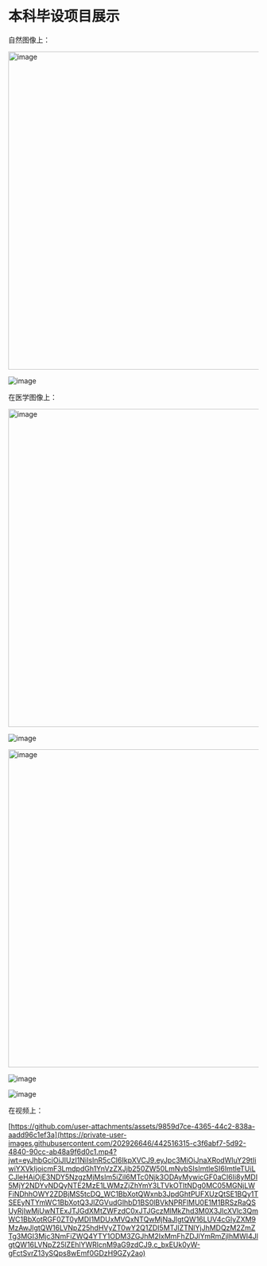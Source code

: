 # 本科毕设项目展示
自然图像上：

<img width="640" alt="image" src="https://github.com/user-attachments/assets/8c0f50a9-45ee-4eda-a092-07beb21742ed" />

![image](https://github.com/user-attachments/assets/6b0d30ac-b561-487f-8d9e-5a01a83a5fae)

在医学图像上：

<img width="640" alt="image" src="https://github.com/user-attachments/assets/d884d4f4-1ac5-42e7-b6b1-8b149da6a88f" />

![image](https://github.com/user-attachments/assets/22ec3e01-5042-4013-a349-87bd32eced20)

<img width="640" alt="image" src="https://github.com/user-attachments/assets/2274ff43-31d2-4680-ac58-88d882ef6c3c" />

![image](https://github.com/user-attachments/assets/23c57884-df48-403c-b30b-06364b8c1857)

![image](https://github.com/user-attachments/assets/758be735-8427-42ed-bf5b-2c60747e95ed)

在视频上：

[https://github.com/user-attachments/assets/9859d7ce-4365-44c2-838a-aadd96c1ef3a](https://private-user-images.githubusercontent.com/202926646/442516315-c3f6abf7-5d92-4840-90cc-ab48a9f6d0c1.mp4?jwt=eyJhbGciOiJIUzI1NiIsInR5cCI6IkpXVCJ9.eyJpc3MiOiJnaXRodWIuY29tIiwiYXVkIjoicmF3LmdpdGh1YnVzZXJjb250ZW50LmNvbSIsImtleSI6ImtleTUiLCJleHAiOjE3NDY5NzgzMjMsIm5iZiI6MTc0Njk3ODAyMywicGF0aCI6Ii8yMDI5MjY2NDYvNDQyNTE2MzE1LWMzZjZhYmY3LTVkOTItNDg0MC05MGNjLWFiNDhhOWY2ZDBjMS5tcDQ_WC1BbXotQWxnb3JpdGhtPUFXUzQtSE1BQy1TSEEyNTYmWC1BbXotQ3JlZGVudGlhbD1BS0lBVkNPRFlMU0E1M1BRSzRaQSUyRjIwMjUwNTExJTJGdXMtZWFzdC0xJTJGczMlMkZhd3M0X3JlcXVlc3QmWC1BbXotRGF0ZT0yMDI1MDUxMVQxNTQwMjNaJlgtQW16LUV4cGlyZXM9MzAwJlgtQW16LVNpZ25hdHVyZT0wY2Q1ZDI5MTJlZTNlYjJhMDQzM2ZmZTg3MGI3Mjc3NmFiZWQ4YTY1ODM3ZGJhM2IxMmFhZDJlYmRmZjlhMWI4JlgtQW16LVNpZ25lZEhlYWRlcnM9aG9zdCJ9.c_bxEUk0yW-gFctSvrZ13ySQps8wEmf0GDzH9GZy2ao)








